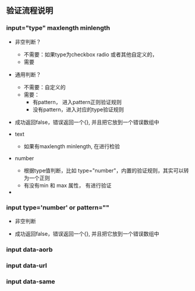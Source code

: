 ## 验证流程说明

### input="type" maxlength minlength
- 非空判断？
    - 不需要：如果type为checkbox radio 或者其他自定义的，
    - 需要
- 通用判断？
    - 不需要：自定义的
    - 需要：
        - 有pattern， 进入pattern正则验证规则
        - 没有pattern，进入对应的type验证规则
    
- 成功返回false，错误返回一个{}, 并且把它放到一个错误数组中


- text
    - 如果有maxlength minlength, 在进行检验
- number
    - 根据type值判断，比如 type="number"，内置的验证规则，其实可以转为一个正则
    - 有没有min 和 max 属性， 有进行验证
- 


### input type='number' or pattern=""
- 非空判断

- 成功返回false，错误返回一个{}, 并且把它放到一个错误数组中




### input data-aorb


### input data-url


### input data-same